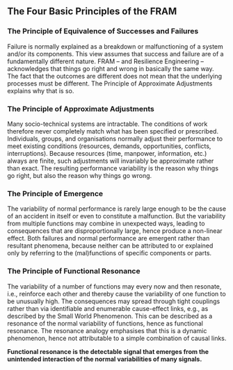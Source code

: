 ## The Four Basic Principles of the FRAM

### The Principle of Equivalence of Successes and Failures
Failure is normally explained as a breakdown or malfunctioning of a system and/or its components. This view assumes that success and failure are of a fundamentally different nature. FRAM – and Resilience Engineering – acknowledges that things go right and wrong in basically the same way. The fact that the outcomes are different does not mean that the underlying processes must be different. The Principle of Approximate Adjustments explains why that is so.

### The Principle of Approximate Adjustments
Many socio-technical systems are intractable. The conditions of work therefore never completely match what has been specified or prescribed. Individuals, groups, and organisations normally adjust their performance to meet existing conditions (resources, demands, opportunities, conflicts, interruptions). Because resources (time, manpower, information, etc.) always are finite, such adjustments will invariably be approximate rather than exact. The resulting performance variability is the reason why things go right, but also the reason why things go wrong.

### The Principle of Emergence
The variability of normal performance is rarely large enough to be the cause of an accident in itself or even to constitute a malfunction. But the variability from multiple functions may combine in unexpected ways, leading to consequences that are disproportionally large, hence produce a non-linear effect. Both failures and normal performance are emergent rather than resultant phenomena, because neither can be attributed to or explained only by referring to the (mal)functions of specific components or parts.

### The Principle of Functional Resonance
The variability of a number of functions may every now and then resonate, i.e., reinforce each other and thereby cause the variability of one function to be unusually high. The consequences may spread through tight couplings rather than via identifiable and enumerable cause-effect links, e.g., as described by the Small World Phenomenon. This can be described as a resonance of the normal variability of functions, hence as functional resonance. The resonance analogy emphasises that this is a dynamic phenomenon, hence not attributable to a simple combination of causal links.

**Functional resonance is the detectable signal that emerges from the unintended interaction of the normal variabilities of many signals.**